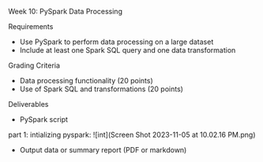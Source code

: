 Week 10: PySpark Data Processing

Requirements
* Use PySpark to perform data processing on a large dataset
* Include at least one Spark SQL query and one data transformation
  
Grading Criteria
* Data processing functionality (20 points)
* Use of Spark SQL and transformations (20 points)
  
Deliverables
* PySpark script

part 1: intializing pyspark:
![int](Screen Shot 2023-11-05 at 10.02.16 PM.png)

* Output data or summary report (PDF or markdown)

